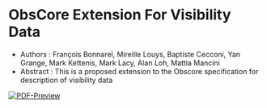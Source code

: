 # ObsCore Extension For Visibility Data

  * Authors : François Bonnarel, Mireille Louys, Baptiste Cecconi, Yan Grange,  Mark Kettenis, Mark Lacy, Alan Loh, Mattia Mancini
  * Abstract : This is a proposed extension to the Obscore specification for description of visibility data
  
[![PDF-Preview](https://img.shields.io/badge/Preview-PDF-blue)](../../releases/download/auto-pdf-preview/ObsCoreExtensionForVisibilityData-draft.pdf)
